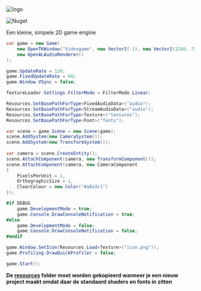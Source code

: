 ![logo](https://imagedelivery.net/5o26WuCU9khNJnleuT61wg/a3029739-7d73-4b13-2a2e-6088af77ee00/public)

![Nuget](https://img.shields.io/nuget/v/Walgelijk?color=1650EC&logo=nuget&style=flat-square)

Een kleine, simpele 2D game engine

```cs
var game = new Game(
	new OpenTKWindow("Videogame", new Vector2(-1), new Vector2(1280, 720)),
	new OpenALAudioRenderer()
);

game.UpdateRate = 120;
game.FixedUpdateRate = 60;
game.Window.VSync = false;

TextureLoader.Settings.FilterMode = FilterMode.Linear;

Resources.SetBasePathForType<FixedAudioData>("audio");
Resources.SetBasePathForType<StreamAudioData>("audio");
Resources.SetBasePathForType<Texture>("textures");
Resources.SetBasePathForType<Font>("fonts");

var scene = game.Scene = new Scene(game);
scene.AddSystem(new CameraSystem());
scene.AddSystem(new TransformSystem());
		
var camera = scene.CreateEntity();
scene.AttachComponent(camera, new TransformComponent());
scene.AttachComponent(camera, new CameraComponent
{
    PixelsPerUnit = 1,
    OrthographicSize = 1,
    ClearColour = new Color("#a8a3c1")
});

#if DEBUG
	game.DevelopmentMode = true;
	game.Console.DrawConsoleNotification = true;
#else
	game.DevelopmentMode = false;
	game.Console.DrawConsoleNotification = false;
#endif

game.Window.SetIcon(Resources.Load<Texture>("icon.png"));
game.Profiling.DrawQuickProfiler = false;

game.Start();
```
**De [resources](/Walgelijk/resources) folder moet worden gekopieerd wanneer je een nieuw project maakt omdat daar de standaard shaders en fonts in zitten**

